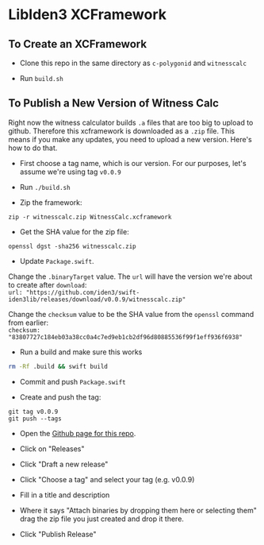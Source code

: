 # LibIden3 XCFramework 

## To Create an XCFramework

- Clone this repo in the same directory as `c-polygonid` and
  `witnesscalc`

- Run `build.sh`

## To Publish a New Version of Witness Calc

Right now the witness calculator builds `.a` files that are too big to upload to github.  Therefore this xcframework is downloaded as a `.zip` file.  This means if you make any updates, you need to upload a new version.  Here's how to do that.

- First choose a tag name, which is our version.  For our purposes, let's assume we're using tag `v0.0.9`

- Run `./build.sh`

- Zip the framework:
```
zip -r witnesscalc.zip WitnessCalc.xcframework
```

- Get the SHA value for the zip file:
```
openssl dgst -sha256 witnesscalc.zip
```

- Update `Package.swift`.

Change the `.binaryTarget` value.  The `url` will have the version we're about to create after `download`:  
`url: "https://github.com/iden3/swift-iden3lib/releases/download/v0.0.9/witnesscalc.zip"`

Change the `checksum` value to be the SHA value from the `openssl` command from earlier:  
`checksum: "83807727c184eb03a38cc0a4c7ed9eb1cb2df96d80885536f99f1eff936f6938"` 

- Run a build and make sure this works

```bash
rm -Rf .build && swift build
```

- Commit and push `Package.swift`

- Create and push the tag:
```
git tag v0.0.9
git push --tags
```

- Open the [Github page for this repo](https://github.com/iden3/swift-iden3lib).

- Click on "Releases"

- Click "Draft a new release"

- Click "Choose a tag" and select your tag (e.g. v0.0.9)

- Fill in a title and description

- Where it says "Attach binaries by dropping them here or selecting them" drag the zip file you just created and drop it there.

- Click "Publish Release"
